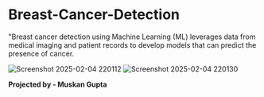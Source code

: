 
# Breast-Cancer-Detection
"Breast cancer detection using Machine Learning (ML) leverages data from medical imaging and patient records to develop models that can predict the presence of cancer. 

![Screenshot 2025-02-04 220112](https://github.com/user-attachments/assets/02ae37c4-8d35-436a-b147-a9361e2edc6f)
![Screenshot 2025-02-04 220130](https://github.com/user-attachments/assets/029224c5-ae8d-47dc-a0cf-1c60e2d1d6a9)


**Projected by - Muskan Gupta**
